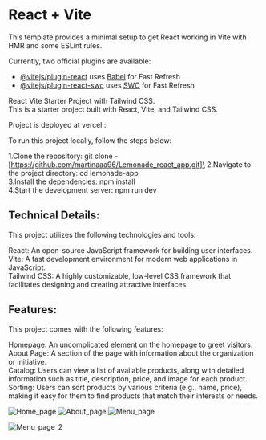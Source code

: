 # React + Vite

This template provides a minimal setup to get React working in Vite with HMR and some ESLint rules.

Currently, two official plugins are available:

- [@vitejs/plugin-react](https://github.com/vitejs/vite-plugin-react/blob/main/packages/plugin-react/README.md) uses [Babel](https://babeljs.io/) for Fast Refresh
- [@vitejs/plugin-react-swc](https://github.com/vitejs/vite-plugin-react-swc) uses [SWC](https://swc.rs/) for Fast Refresh

React Vite Starter Project with Tailwind CSS.\
This is a starter project built with React, Vite, and Tailwind CSS.

Project is deployed at vercel :

To run this project locally, follow the steps below:

1.Clone the repository: git clone - [https://github.com/martinaaa96/Lemonade_react_app.git]\
2.Navigate to the project directory: cd lemonade-app\
3.Install the dependencies: npm install\
4.Start the development server: npm run dev

## Technical Details:

This project utilizes the following technologies and tools:

React: An open-source JavaScript framework for building user interfaces.\
Vite: A fast development environment for modern web applications in JavaScript.\
Tailwind CSS: A highly customizable, low-level CSS framework that facilitates designing and creating attractive interfaces.

##  Features:

This project comes with the following features:

Homepage: An uncomplicated element on the homepage to greet visitors.\
About Page: A section of the page with information about the organization or initiative.\
Catalog: Users can view a list of available products, along with detailed information such as title, description, price, and image for each product.\
Sorting: Users can sort products by various criteria (e.g., name, price), making it easy for them to find products that match their interests or needs.


![Home_page](https://github.com/martinaaa96/Lemonade_react_app/assets/111580293/c0df2a1d-ccc2-46f8-88be-815641f4d708)
![About_page](https://github.com/martinaaa96/Lemonade_react_app/assets/111580293/ff28fc1d-45dc-47eb-9970-6aabe8a491b3)
![Menu_page](https://github.com/martinaaa96/Lemonade_react_app/assets/111580293/3e4e43b9-67a7-4e15-b2de-489b4ffc35a9)

![Menu_page_2](https://github.com/martinaaa96/Lemonade_react_app/assets/111580293/b992262c-a488-42be-9270-822060b79d4b)

